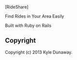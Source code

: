[RideShare]

Find Rides in Your Area Easily 

Built with Ruby on Rails

## Copyright

Copyright (c) 2013 Kyle Dunaway.
